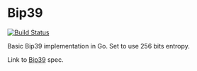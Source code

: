# Bip39

[![Build Status](https://travis-ci.org/2xic/bip-39.svg?branch=master)](https://travis-ci.org/2xic/bip-39)

Basic Bip39 implementation in Go. Set to use 256 bits entropy. 

Link to [Bip39](https://github.com/bitcoin/bips/blob/master/bip-0039.mediawiki) spec. 